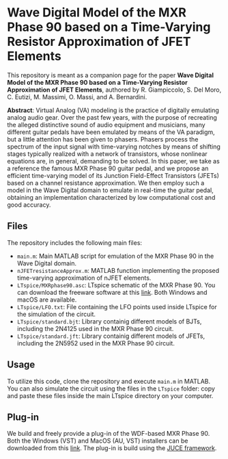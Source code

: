 # Wave Digital Model of the MXR Phase 90 based on a Time-Varying Resistor Approximation of JFET Elements

This repository is meant as a companion page for the paper **Wave Digital Model of the MXR Phase 90 based on a Time-Varying Resistor Approximation of JFET Elements**, authored by R. Giampiccolo, S. Del Moro, C. Eutizi, M. Massimi, O. Massi, and A. Bernardini.

**Abstract**: Virtual Analog (VA) modeling is the practice of digitally emulating analog audio gear. Over the past few years, with the purpose of recreating the alleged distinctive sound of audio equipment and musicians, many different guitar pedals have been emulated by means of the VA paradigm, but a little attention has been given to phasers. Phasers process the spectrum of the input signal with time-varying notches by means of shifting stages typically realized with a network of transistors, whose nonlinear equations are, in general, demanding to be solved. In this paper, we take as a reference the famous MXR Phase 90 guitar pedal, and we propose an efficient time-varying model of its Junction Field-Effect Transistors (JFETs) based on a channel resistance approximation. We then employ such a model in the Wave Digital domain to emulate in real-time the guitar pedal, obtaining an implementation characterized by low computational cost and good accuracy.  

## Files

The repository includes the following main files:

- `main.m`: Main MATLAB script for emulation of the MXR Phase 90 in the Wave Digital domain.
- `nJFETresistanceApprox.m`: MATLAB function implementing the proposed time-varying approximation of nJFET elements.
- `LTspice/MXRphase90.asc`: LTspice schematic of the MXR Phase 90. You can download the freeware software at this [link](https://www.analog.com/en/design-center/design-tools-and-calculators/ltspice-simulator.html). Both Windows and macOS are available.
- `LTspice/LFO.txt`: File containing the LFO points used inside LTspice for the simulation of the circuit.
- `LTspice/standard.bjt`: Library containig different models of BJTs, including the 2N4125 used in the MXR Phase 90 circuit.
- `LTspice/standard.jft`: Library containig different models of JFETs, including the 2N5952 used in the MXR Phase 90 circuit.

## Usage

To utilize this code, clone the repository and execute `main.m` in MATLAB. You can also simulate the circuit using the files in the `LTspice` folder: copy and paste these files inside the main LTspice directory on your computer.

## Plug-in
We build and freely provide a plug-in of the WDF-based MXR Phase 90. Both the Windows (VST) and MacOS (AU, VST) installers can be downloaded from this [link](https://polimi365-my.sharepoint.com/:f:/g/personal/10454432_polimi_it/EhHosFs0sgtAslKdPNava3UByncijOgON74aRMW7okpHSw?e=q9Ynss). The plug-in is build using the [JUCE framework](https://juce.com).

